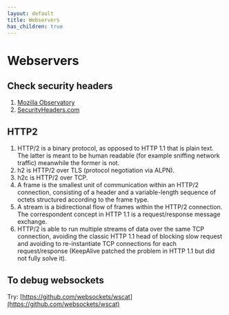 ```yaml
---
layout: default
title: Webservers
has_children: true
---
```


# Webservers

## Check security headers

1. [Mozilla Observatory](https://observatory.mozilla.org/)
2. [SecurityHeaders.com](https://securityheaders.com/)

## HTTP2

1. HTTP/2 is a binary protocol, as opposed to HTTP 1.1 that is plain text. The latter is meant to be human readable (for example sniffing network traffic) meanwhile the former is not.
2. h2 is HTTP/2 over TLS (protocol negotiation via ALPN).
3. h2c is HTTP/2 over TCP.
4. A frame is the smallest unit of communication within an HTTP/2 connection, consisting of a header and a variable-length sequence of octets structured according to the frame type.
5. A stream is a bidirectional flow of frames within the HTTP/2 connection. The correspondent concept in HTTP 1.1 is a request/response message exchange.
6. HTTP/2 is able to run multiple streams of data over the same TCP connection, avoiding the classic HTTP 1.1 head of blocking slow request and avoiding to re-instantiate TCP connections for each request/response (KeepAlive patched the problem in HTTP 1.1 but did not fully solve it).

## To debug websockets

Try: [https://github.com/websockets/wscat](https://github.com/websockets/wscat)


